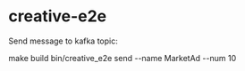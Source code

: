# creative-e2e

Send message to kafka topic: 

 make build
 bin/creative_e2e send --name MarketAd --num 10
